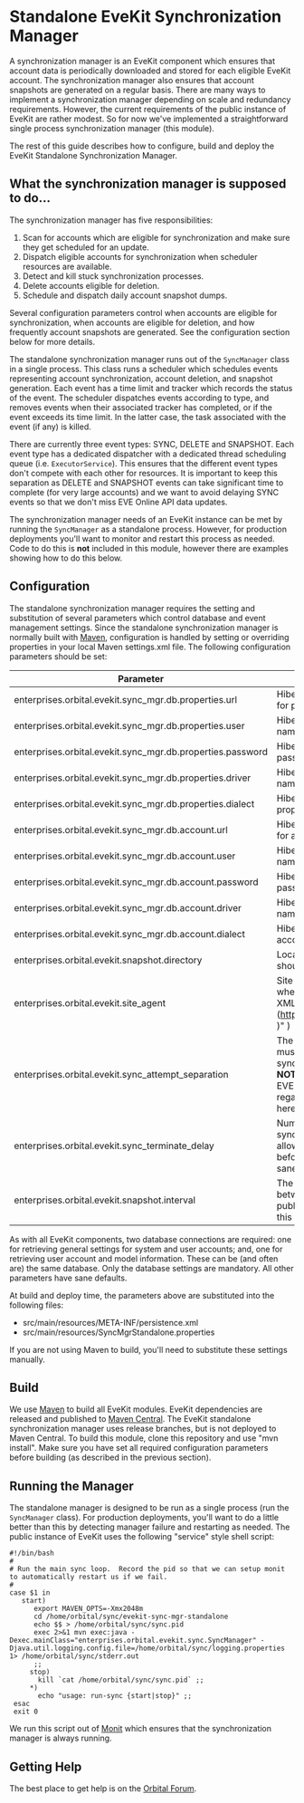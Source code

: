 # Standalone EveKit Synchronization Manager

A synchronization manager is an EveKit component which ensures that account data is periodically downloaded and stored for each eligible EveKit account.  The synchronization manager also ensures that account snapshots are generated on a regular basis.  There are many ways to implement a synchronization manager depending on scale and redundancy requirements.  However, the current requirements of the public instance of EveKit are rather modest.  So for now we've implemented a straightforward single process synchronization manager (this module).  

The rest of this guide describes how to configure, build and deploy the EveKit Standalone Synchronization Manager.

## What the synchronization manager is supposed to do...

The synchronization manager has five responsibilities:

1. Scan for accounts which are eligible for synchronization and make sure they get scheduled for an update.
2. Dispatch eligible accounts for synchronization when scheduler resources are available.
3. Detect and kill stuck synchronization processes.
4. Delete accounts eligible for deletion.
5. Schedule and dispatch daily account snapshot dumps.

Several configuration parameters control when accounts are eligible for synchronization, when accounts are eligible for deletion, and how frequently account snapshots are generated.  See the configuration section below for more details.

The standalone synchronization manager runs out of the ```SyncManager``` class in a single process.  This class runs a scheduler which schedules events representing account synchronization, account deletion, and snapshot generation.  Each event has a time limit and tracker which records the status of the event.  The scheduler dispatches events according to type, and removes events when their associated tracker has completed, or if the event exceeds its time limit.  In the latter case, the task associated with the event (if any) is killed.

There are currently three event types: SYNC, DELETE and SNAPSHOT.  Each event type has a dedicated dispatcher with a dedicated thread scheduling queue (i.e. ```ExecutorService```).  This ensures that the different event types don't compete with each other for resources.  It is important to keep this separation as DELETE and SNAPSHOT events can take significant time to complete (for very large accounts) and we want to avoid delaying SYNC events so that we don't miss EVE Online API data updates.

The synchronization manager needs of an EveKit instance can be met by running the ```SyncManager``` as a standalone process.  However, for production deployments you'll want to monitor and restart this process as needed.  Code to do this is **not** included in this module, however there are examples showing how to do this below.

## Configuration

The standalone synchronization manager requires the setting and substitution of several parameters which control database and event management settings.  Since the standalone synchronization manager is normally built with [Maven](http://maven.apache.org), configuration is handled by setting or overriding properties in your local Maven settings.xml file.  The following configuration parameters should be set:

| Parameter | Meaning |
|-----------|---------|
|enterprises.orbital.evekit.sync_mgr.db.properties.url|Hibernate JDBC connection URL for properties|
|enterprises.orbital.evekit.sync_mgr.db.properties.user|Hibernate JDBC connection user name for properties|
|enterprises.orbital.evekit.sync_mgr.db.properties.password|Hibernate JDBC connection password for properties|
|enterprises.orbital.evekit.sync_mgr.db.properties.driver|Hibernate JDBC driver class name for properties|
|enterprises.orbital.evekit.sync_mgr.db.properties.dialect|Hibernate dialect class name for properties|
|enterprises.orbital.evekit.sync_mgr.db.account.url|Hibernate JDBC connection URL for account info|
|enterprises.orbital.evekit.sync_mgr.db.account.user|Hibernate JDBC connection user name for account info|
|enterprises.orbital.evekit.sync_mgr.db.account.password|Hibernate JDBC connection password for user info|
|enterprises.orbital.evekit.sync_mgr.db.account.driver|Hibernate JDBC driver class name for account info|
|enterprises.orbital.evekit.sync_mgr.db.account.dialect|Hibernate dialect class name for account info|
|enterprises.orbital.evekit.snapshot.directory|Local directory where snapshots should be stored|
|enterprises.orbital.evekit.site_agent|Site agent string to be used when contacting the EVE Online XML servers (e.g. "EveKit/1.0.0 (https://evekit.orbital.enterprises; )" )|
|enterprises.orbital.evekit.sync_attempt_separation|The number of milliseconds that must elapse between attempts to synchronize a single account.  **NOTE:** EveKit always honors the EVE Online API cache timers, regardless of the value you set here.|
|enterprises.orbital.evekit.sync_terminate_delay|Number of milliseconds a synchronization attempt is allowed to remain unfinished before it is force terminated.  A sane value is usually one hour.|
|enterprises.orbital.evekit.snapshot.interval|The number of milliseconds between account snapshots.  The public instance of EveKit sets this to 24 hours.|

As with all EveKit components, two database connections are required: one for retrieving general settings for system and user accounts; and, one for retrieving user account and model information.  These can be (and often are) the same database.  Only the database settings are mandatory.  All other parameters have sane defaults.

At build and deploy time, the parameters above are substituted into the following files:

* src/main/resources/META-INF/persistence.xml
* src/main/resources/SyncMgrStandalone.properties

If you are not using Maven to build, you'll need to substitute these settings manually.

## Build

We use [Maven](http://maven.apache.org) to build all EveKit modules.  EveKit dependencies are released and published to [Maven Central](http://search.maven.org/).  The EveKit standalone synchronization manager uses release branches, but is not deployed to Maven Central.  To build this module, clone this repository and use "mvn install".  Make sure you have set all required configuration parameters before building (as described in the previous section).

## Running the Manager

The standalone manager is designed to be run as a single process (run the ```SyncManager``` class).  For production deployments, you'll want to do a little better than this by detecting manager failure and restarting as needed.  The public instance of EveKit uses the following "service" style shell script:

```
#!/bin/bash
#
# Run the main sync loop.  Record the pid so that we can setup monit to automatically restart us if we fail.
#
case $1 in
   start)
      export MAVEN_OPTS=-Xmx2048m
      cd /home/orbital/sync/evekit-sync-mgr-standalone
      echo $$ > /home/orbital/sync/sync.pid
      exec 2>&1 mvn exec:java -Dexec.mainClass="enterprises.orbital.evekit.sync.SyncManager" -Djava.util.logging.config.file=/home/orbital/sync/logging.properties 1> /home/orbital/sync/stderr.out
      ;;
     stop)
       kill `cat /home/orbital/sync/sync.pid` ;;
     *)
       echo "usage: run-sync {start|stop}" ;;
 esac
 exit 0
```

We run this script out of [Monit](https://mmonit.com/monit/) which ensures that the synchronization manager is always running.

## Getting Help

The best place to get help is on the [Orbital Forum](https://groups.google.com/forum/#!forum/orbital-enterprises).
